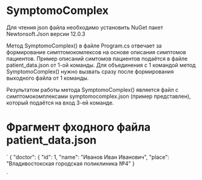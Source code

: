 # SymptomoComplex

Для чтения json файла необходимо установить NuGet пакет Newtonsoft.Json версии 12.0.3

Метод SymptomoComplex() в файле Program.cs отвечает за формирование симптомокомлексов на основе описания симптомов пациентов.
Пример описаний симтомов пациентов подаётся в файле patient_data.json от 1-ой команды. Для объединения с 1 командой метод SymptomoComplex() нужно вызвать сразу после формирования выходного файла от 1 команды.

Результатом работы метода SymptomoComplex() является файл с симптомокомплексами symptomocomplex.json (пример представлен), который подаётся на вход 3-ей команде.

# Фрагмент фходного файла patient_data.json
`
  {
    "doctor": {
      "id": 1,
      "name": "Иванов Иван Иванович",
      "place": "Владивостокская городская поликлиника №4"
    }

`
